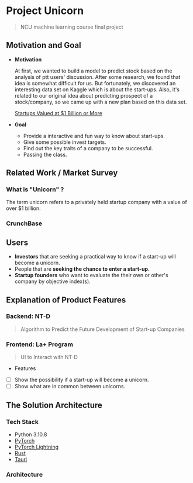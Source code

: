 # Project Unicorn

> NCU machine learning course final project

## Motivation and Goal

- **Motivation**

  At first, we wanted to build a model to predict stock based on the analysis of ptt users' discussion.
  After some research, we found that idea is somewhat difficult for us.
  But fortunately, we discovered an interesting data set on Kaggle which is about the start-ups.
  Also, it's related to our original idea about predicting prospect of a stock/company, so we came up with a new plan based on this data set.

  [Startups Valued at $1 Billion or More](https://www.kaggle.com/datasets/thedevastator/startups-valued-at-1-billion-or-more)
- **Goal**
	- Provide a interactive and fun way to know about start-ups.
	- Give some possible invest targets.
	- Find out the key traits of a company to be successful.
	- Passing the class.

## Related Work / Market Survey

### What is "Unicorn" ?

The term unicorn refers to a privately held startup company with a value of over $1 billion.

### CrunchBase

## Users

- **Investors** that are seeking a practical way to know if a start-up will become a unicorn.
- People that are **seeking the chance to enter a start-up**.
- **Startup founders** who want to evaluate the their own or other's company by objective index(s).

## Explanation of Product Features

### Backend: NT-D

> Algorithm to Predict the Future Development of Start-up Companies

### Frontend: La+ Program

> UI to Interact with NT-D

- Features
- [ ] Show the possibility if a start-up will become a unicorn.
- [ ] Show what are in common between unicorns.

## The Solution Architecture

[//]: # (&#40;Describe of product solutions and techniques&#41;)

### Tech Stack

- Python 3.10.8
- [PyTorch](https://github.com/pytorch/pytorch)
- [PyTorch Lightning](https://github.com/pytorch/pytorch)
- [Rust](https://github.com/rust-lang/rust)
- [Tauri](https://github.com/tauri-apps/tauri)

### Architecture

[//]: # (I will put a graph here)
